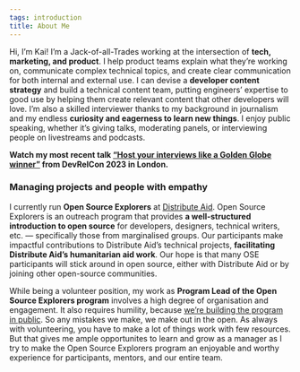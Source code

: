```yaml
---
tags: introduction
title: About Me
---
```


Hi, I’m Kai! I’m a Jack-of-all-Trades working at the intersection of **tech, marketing, and product**. I help product teams explain what they’re working on, communicate complex technical topics, and create clear communication for both internal and external use. I can devise a **developer content strategy** and build a technical content team, putting engineers’ expertise to good use by helping them create relevant content that other developers will love. I’m also a skilled interviewer thanks to my background in journalism and my endless **curiosity and eagerness to learn new things**. I enjoy public speaking, whether it’s giving talks, moderating panels, or interviewing people on livestreams and podcasts.

**Watch my most recent talk [“Host your interviews like a Golden Globe winner”](https://www.youtube.com/watch?v=9FgsIkSHG7Y) from DevRelCon 2023 in London.**

### Managing projects and people with empathy
I currently run **Open Source Explorers** at [Distribute Aid](https://distributeaid.org). Open Source Explorers is an outreach program that provides **a well-structured introduction to open source** for developers, designers, technical writers, etc. — specifically those from marginalised groups. Our participants make impactful contributions to Distribute Aid’s technical projects, **facilitating Distribute Aid’s humanitarian aid work**. Our hope is that many OSE participants will stick around in open source, either with Distribute Aid or by joining other open-source communities.

While being a volunteer position, my work as **Program Lead of the Open Source Explorers program** involves a high degree of organisation and engagement. It also requires humility, because [we’re building the program in public](https://schalkneethling.substack.com/p/distribute-aid-the-open-source-path). So any mistakes we make, we make out in the open. As always with volunteering, you have to make a lot of things work with few resources. But that gives me ample opportunites to learn and grow as a manager as I try to make the Open Source Explorers program an enjoyable and worthy experience for participants, mentors, and our entire team.
